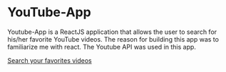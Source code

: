 # YouTube-App

 Youtube-App is a ReactJS application that allows the user to search for his/her favorite YouTube videos.  The reason for building this app was to familiarize me with react.  The Youtube API was used in this app. 

[Search your favorites videos](https://app-c7edf.firebaseapp.com)
